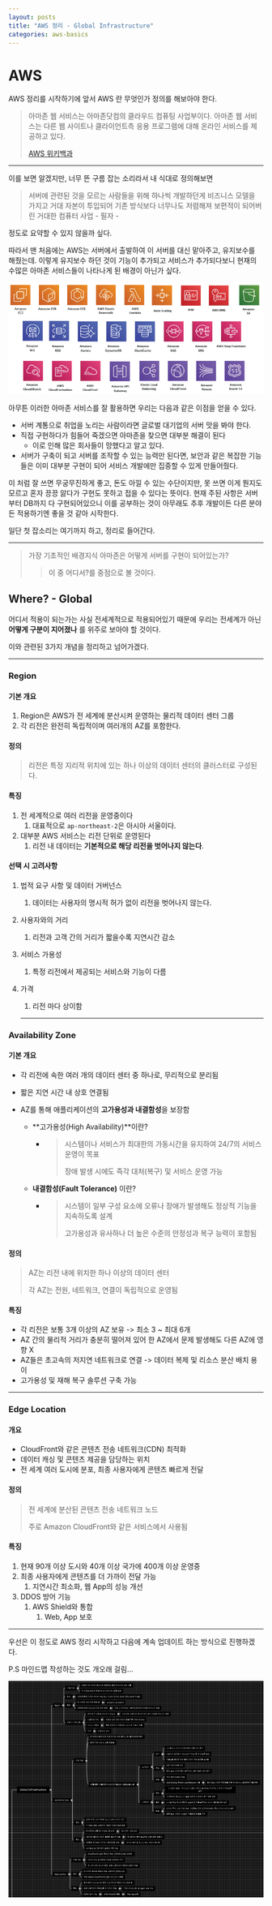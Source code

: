 ```yaml
---
layout: posts
title: "AWS 정리 - Global Infrastructure"
categories: aws-basics
---
```


# AWS

AWS 정리를 시작하기에 앞서 AWS 란 무엇인가 정의를 해보아야 한다.

> 아마존 웹 서비스는 아마존닷컴의 클라우드 컴퓨팅 사업부이다. 아마존 웹 서비스는 다른 웹 사이트나 클라이언트측 응용 프로그램에 대해 온라인 서비스를 제공하고 있다. 
>
> [AWS 위키백과](https://ko.wikipedia.org/wiki/%EC%95%84%EB%A7%88%EC%A1%B4_%EC%9B%B9_%EC%84%9C%EB%B9%84%EC%8A%A4)

---

이를 보면 알겠지만, 너무 뜬 구름 잡는 소리라서 내 식대로 정의해보면

> 서버에 관련된 것을 모르는 사람들을 위해 하나씩 개발하던게 비즈니스 모델을 가지고 거대 자본이 투입되어 기존 방식보다 너무나도 저렴해져 보편적이 되어버린 거대한 컴퓨터 사업 - 필자 -

정도로 요약할 수 있지 않을까 싶다.

따라서 맨 처음에는 AWS는 서버에서 출발하여 이 서버를 대신 맡아주고, 유지보수를 해줬는데. 이렇게 유지보수 하던 것이 기능이 추가되고 서비스가 추가되다보니 현재의 수많은 아마존 서비스들이 나타나게 된 배경이 아닌가 싶다.

![image-20240910001934689](../images/2024-09-09-aws1/image-20240910001934689.png)

아무튼 이러한 아마존 서비스를 잘 활용하면 우리는 다음과 같은 이점을 얻을 수 있다.

* 서버 계통으로 취업을 노리는 사람이라면 글로벌 대기업의 서버 맛을 봐야 한다.
* 직접 구현하다가 힘들어 죽겠으면 아마존을 찾으면 대부분 해결이 된다 
  * 이로 인해 많은 회사들이 망했다고 알고 있다.
* 서버가 구축이 되고 서버를 조작할 수 있는 능력만 된다면, 보안과 같은 복잡한 기능들은 이미 대부분 구현이 되어 서비스 개발에만 집중할 수 있게 만들어줬다.



이 처럼 잘 쓰면 무궁무진하게 좋고, 돈도 아낄 수 있는 수단이지만, 못 쓰면 이게 뭔지도 모르고 혼자 끙끙 앓다가 구현도 못하고 접을 수 있다는 뜻이다. 현재 주된 사항은 서버부터 DB까지 다 구현되어있으니 이를 공부하는 것이 아무래도 추후 개발이든 다른 분야든 적용하기엔 좋을 것 같아 시작한다.



일단 첫 잡소리는 여기까지 하고, 정리로 들어간다.

---

>  가장 기초적인 배경지식 아마존은 어떻게 서버를 구현이 되어있는가?
>
> > 이 중 어디서?를 중점으로 볼 것이다.

## Where? - Global

어디서 적용이 되는가는 사실 전세계적으로 적용되어있기 때문에 우리는 전세계가 아닌 **어떻게 구분이 지어졌나** 를 위주로 보아야 할 것이다.

이와 관련된 3가지 개념을 정리하고 넘어가겠다.

---

### Region

#### 기본 개요

1. Region은 AWS가 전 세계에 분산시켜 운영하는 물리적 데이터 센터 그룹
2. 각 리전은 완전히 독립적이며 여러개의 AZ를 포함한다.

#### 정의

> 리전은 특정 지리적 위치에 있는 하나 이상의 데이터 센터의 클러스터로 구성된다.

#### 특징

1. 전 세계적으로 여러 리전을 운영중이다
   1. 대표적으로 ```ap-northeast-2```은 아시아 서울이다.
2. 대부분 AWS 서비스는 리전 단위로 운영된다
   1. 리전 내 데이터는 **기본적으로 해당 리전을 벗어나지 않는다**.

#### 선택 시 고려사항

1. 법적 요구 사항 및 데이터 거버넌스

   1. 데이터는 사용자의 명시적 허가 없이 리전을 벗어나지 않는다.

2. 사용자와의 거리

   1. 리전과 고객 간의 거리가 짧을수록 지연시간 감소

3. 서비스 가용성

   1. 특정 리전에서 제공되는 서비스와 기능이 다름

4. 가격

   1. 리전 마다 상이함

   ---

   

### Availability Zone

#### 기본 개요

* 각 리전에 속한 여러 개의 데이터 센터 중 하나로, 무리적으로 분리됨

* 짧은 지연 시간 내 상호 연결됨

* AZ를 통해 애플리케이션의 **고가용성과 내결함성**을 보장함

  * **고가용성(High Availability)**이란?

    * > 시스템이나 서비스가 최대한의 가동시간을 유지하여 24/7의 서비스 운영이 목표
      >
      > 장애 발생 시에도 즉각 대처(복구) 및 서비스 운영 가능

  * **내결함성(Fault Tolerance)** 이란?

    * > 시스템이 일부 구성 요소에 오류나 장애가 발생해도 정상적 기능을 지속하도록 설계
      >
      > 고가용성과 유사하나 더 높은 수준의 안정성과 복구 능력이 포함됨

#### 정의

> AZ는 리전 내에 위치한 하나 이상의 데이터 센터
>
> 각 AZ는 전원, 네트워크, 연결이 독립적으로 운영됨

#### 특징

* 각 리전은 보통 3개 이상의 AZ 보유 -> 최소 3 ~ 최대 6개
* AZ 간의 물리적 거리가 충분히 떨어져 있어 한 AZ에서 문제 발생해도 다른 AZ에 영향 X
* AZ들은 초고속의 저지연 네트워크로 연결 -> 데이터 복제 및 리소스 분산 배치 용이
* 고가용성 및 재해 복구 솔루션 구축 가능

---



### Edge Location

#### 개요

* CloudFront와 같은 콘텐츠 전송 네트워크(CDN) 최적화
* 데이터 캐싱 및 콘텐츠 제공을 담당하는 위치
* 전 세계 여러 도시에 분포, 최종 사용자에게 콘텐츠 빠르게 전달

#### 정의

> 전 세계에 분산된 콘텐츠 전송 네트워크 노드
>
> 주로 Amazon CloudFront와 같은 서비스에서 사용됨

#### 특징

1. 현재 90개 이상 도시와 40개 이상 국가에 400개 이상 운영중
2. 최종 사용자에게 콘텐츠를 더 가까이 전달 가능
   1. 지연시간 최소화, 웹 App의 성능 개선
3. DDOS 방어 기능
   1. AWS Shield와 통합
      1. Web, App 보호

---



우선은 이 정도로 AWS 정리 시작하고 다음에 계속 업데이트 하는 방식으로 진행하겠다. 

P.S 마인드맵 작성하는 것도 개오래 걸림...

![image-20240910002011346](../images/2024-09-09-aws1/image-20240910002011346.png)
